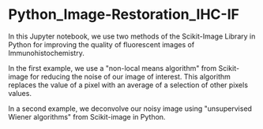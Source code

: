 # Python_Image-Restoration_IHC-IF

In this Jupyter notebook, we use two methods of the Scikit-Image Library in Python for improving the quality of fluorescent images of Immunohistochemistry.

In the first example, we use a "non-local means algorithm" from Scikit-image for reducing the noise of our image of interest. This algorithm replaces the value of a pixel with an average of a selection of other pixels values.

In a second example, we deconvolve our noisy image using "unsupervised Wiener algorithms" from Scikit-image in Python. 
